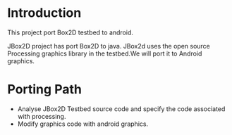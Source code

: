 # Introduction #

This project port Box2D testbed to android.

JBox2D project has port Box2D to java. JBox2d uses the open source Processing graphics library in the testbed.We will port it to Android graphics.

# Porting Path #
  * Analyse JBox2D Testbed source code and specify the code associated with processing.
  * Modify graphics code with android graphics.

